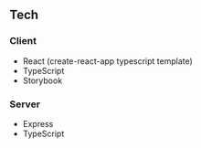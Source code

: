 ## Tech

### Client

- React (create-react-app typescript template)
- TypeScript
- Storybook

### Server
- Express
- TypeScript